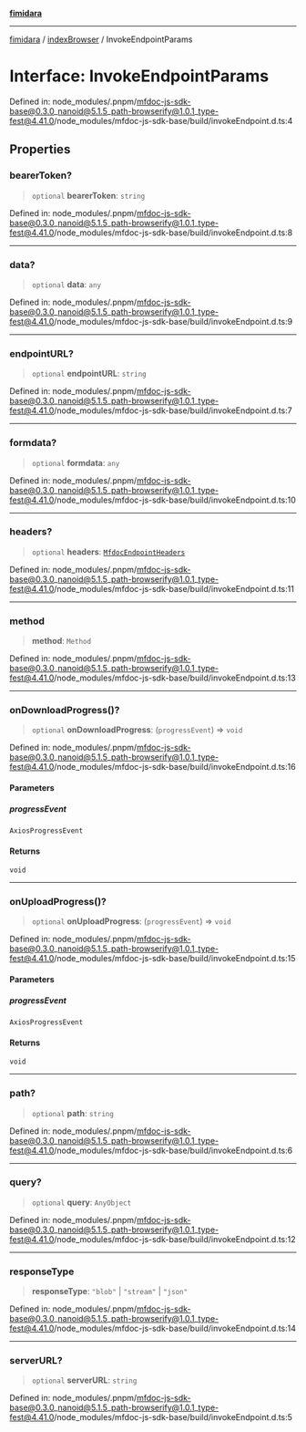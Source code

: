 [**fimidara**](../../README.md)

***

[fimidara](../../modules.md) / [indexBrowser](../README.md) / InvokeEndpointParams

# Interface: InvokeEndpointParams

Defined in: node\_modules/.pnpm/mfdoc-js-sdk-base@0.3.0\_nanoid@5.1.5\_path-browserify@1.0.1\_type-fest@4.41.0/node\_modules/mfdoc-js-sdk-base/build/invokeEndpoint.d.ts:4

## Properties

### bearerToken?

> `optional` **bearerToken**: `string`

Defined in: node\_modules/.pnpm/mfdoc-js-sdk-base@0.3.0\_nanoid@5.1.5\_path-browserify@1.0.1\_type-fest@4.41.0/node\_modules/mfdoc-js-sdk-base/build/invokeEndpoint.d.ts:8

***

### data?

> `optional` **data**: `any`

Defined in: node\_modules/.pnpm/mfdoc-js-sdk-base@0.3.0\_nanoid@5.1.5\_path-browserify@1.0.1\_type-fest@4.41.0/node\_modules/mfdoc-js-sdk-base/build/invokeEndpoint.d.ts:9

***

### endpointURL?

> `optional` **endpointURL**: `string`

Defined in: node\_modules/.pnpm/mfdoc-js-sdk-base@0.3.0\_nanoid@5.1.5\_path-browserify@1.0.1\_type-fest@4.41.0/node\_modules/mfdoc-js-sdk-base/build/invokeEndpoint.d.ts:7

***

### formdata?

> `optional` **formdata**: `any`

Defined in: node\_modules/.pnpm/mfdoc-js-sdk-base@0.3.0\_nanoid@5.1.5\_path-browserify@1.0.1\_type-fest@4.41.0/node\_modules/mfdoc-js-sdk-base/build/invokeEndpoint.d.ts:10

***

### headers?

> `optional` **headers**: [`MfdocEndpointHeaders`](../type-aliases/MfdocEndpointHeaders.md)

Defined in: node\_modules/.pnpm/mfdoc-js-sdk-base@0.3.0\_nanoid@5.1.5\_path-browserify@1.0.1\_type-fest@4.41.0/node\_modules/mfdoc-js-sdk-base/build/invokeEndpoint.d.ts:11

***

### method

> **method**: `Method`

Defined in: node\_modules/.pnpm/mfdoc-js-sdk-base@0.3.0\_nanoid@5.1.5\_path-browserify@1.0.1\_type-fest@4.41.0/node\_modules/mfdoc-js-sdk-base/build/invokeEndpoint.d.ts:13

***

### onDownloadProgress()?

> `optional` **onDownloadProgress**: (`progressEvent`) => `void`

Defined in: node\_modules/.pnpm/mfdoc-js-sdk-base@0.3.0\_nanoid@5.1.5\_path-browserify@1.0.1\_type-fest@4.41.0/node\_modules/mfdoc-js-sdk-base/build/invokeEndpoint.d.ts:16

#### Parameters

##### progressEvent

`AxiosProgressEvent`

#### Returns

`void`

***

### onUploadProgress()?

> `optional` **onUploadProgress**: (`progressEvent`) => `void`

Defined in: node\_modules/.pnpm/mfdoc-js-sdk-base@0.3.0\_nanoid@5.1.5\_path-browserify@1.0.1\_type-fest@4.41.0/node\_modules/mfdoc-js-sdk-base/build/invokeEndpoint.d.ts:15

#### Parameters

##### progressEvent

`AxiosProgressEvent`

#### Returns

`void`

***

### path?

> `optional` **path**: `string`

Defined in: node\_modules/.pnpm/mfdoc-js-sdk-base@0.3.0\_nanoid@5.1.5\_path-browserify@1.0.1\_type-fest@4.41.0/node\_modules/mfdoc-js-sdk-base/build/invokeEndpoint.d.ts:6

***

### query?

> `optional` **query**: `AnyObject`

Defined in: node\_modules/.pnpm/mfdoc-js-sdk-base@0.3.0\_nanoid@5.1.5\_path-browserify@1.0.1\_type-fest@4.41.0/node\_modules/mfdoc-js-sdk-base/build/invokeEndpoint.d.ts:12

***

### responseType

> **responseType**: `"blob"` \| `"stream"` \| `"json"`

Defined in: node\_modules/.pnpm/mfdoc-js-sdk-base@0.3.0\_nanoid@5.1.5\_path-browserify@1.0.1\_type-fest@4.41.0/node\_modules/mfdoc-js-sdk-base/build/invokeEndpoint.d.ts:14

***

### serverURL?

> `optional` **serverURL**: `string`

Defined in: node\_modules/.pnpm/mfdoc-js-sdk-base@0.3.0\_nanoid@5.1.5\_path-browserify@1.0.1\_type-fest@4.41.0/node\_modules/mfdoc-js-sdk-base/build/invokeEndpoint.d.ts:5
